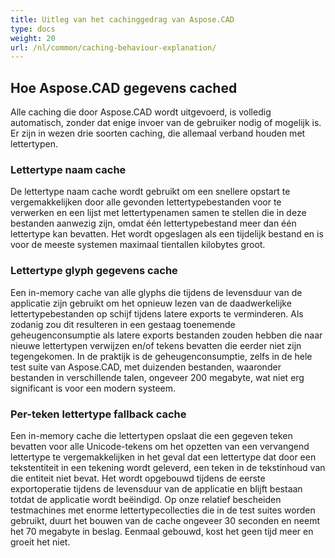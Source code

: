 ```yaml
---
title: Uitleg van het cachinggedrag van Aspose.CAD
type: docs
weight: 20
url: /nl/common/caching-behaviour-explanation/
---
```



## **Hoe Aspose.CAD gegevens cached** 

Alle caching die door Aspose.CAD wordt uitgevoerd, is volledig automatisch, zonder dat enige invoer van de gebruiker nodig of mogelijk is. Er zijn in wezen drie soorten caching, die allemaal verband houden met lettertypen.

### **Lettertype naam cache** 

De lettertype naam cache wordt gebruikt om een snellere opstart te vergemakkelijken door alle gevonden lettertypebestanden voor te verwerken en een lijst met lettertypenamen samen te stellen die in deze bestanden aanwezig zijn, omdat één lettertypebestand meer dan één lettertype kan bevatten. Het wordt opgeslagen als een tijdelijk bestand en is voor de meeste systemen maximaal tientallen kilobytes groot.

### **Lettertype glyph gegevens cache** 

Een in-memory cache van alle glyphs die tijdens de levensduur van de applicatie zijn gebruikt om het opnieuw lezen van de daadwerkelijke lettertypebestanden op schijf tijdens latere exports te verminderen. Als zodanig zou dit resulteren in een gestaag toenemende geheugenconsumptie als latere exports bestanden zouden hebben die naar nieuwe lettertypen verwijzen en/of tekens bevatten die eerder niet zijn tegengekomen. In de praktijk is de geheugenconsumptie, zelfs in de hele 
test suite van Aspose.CAD, met duizenden bestanden, waaronder bestanden in verschillende talen, ongeveer 200 megabyte, wat niet erg significant is voor een modern systeem.

### **Per-teken lettertype fallback cache** 

Een in-memory cache die lettertypen opslaat die een gegeven teken bevatten voor alle Unicode-tekens om het opzetten van een vervangend lettertype te vergemakkelijken in het geval dat een lettertype dat door een tekstentiteit in een tekening wordt geleverd, een teken in de tekstinhoud van die entiteit niet bevat. Het wordt opgebouwd tijdens de eerste exportoperatie tijdens de levensduur van de applicatie en blijft bestaan totdat de applicatie wordt beëindigd. Op onze relatief bescheiden testmachines met enorme lettertypecollecties die in de test suites worden gebruikt, duurt het bouwen van de cache ongeveer 30 seconden en neemt het 70 megabyte in beslag. Eenmaal gebouwd, kost het geen tijd meer en groeit het niet.
